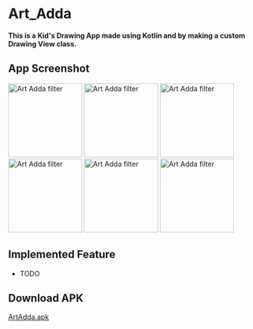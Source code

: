 # Art_Adda
**This is a Kid's Drawing App made using Kotlin and by making a custom Drawing View class.**

## App Screenshot
<p float="left">
  <img src="https://i.postimg.cc/NjWdprLD/1.jpg" width="150" alt="Art Adda filter">
  <img src="https://i.postimg.cc/rwW1yZFG/2.jpg" width="150" alt="Art Adda filter">
  <img src="https://i.postimg.cc/dQxr2chm/3.jpg" width="150" alt="Art Adda filter">
  <img src="https://i.postimg.cc/NM02XdYz/4.jpg" width="150" alt="Art Adda filter">
  <img src="https://i.postimg.cc/QdkFn2dz/5.jpg" width="150" alt="Art Adda filter">
  <img src="https://i.postimg.cc/J7GpJLrM/6.jpg" width="150" alt="Art Adda filter">
</p>

## Implemented Feature
  - TODO
    
## Download APK
  [ArtAdda.apk](https://drive.google.com/file/d/1pVKrgN1KeehTlQ1FEsCJcr78uMw9e0m3/view?usp=sharing)
